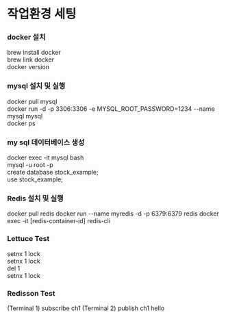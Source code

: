 # 작업환경 세팅

### docker 설치
brew install docker  
brew link docker  
docker version  


### mysql 설치 및 실행
docker pull mysql  
docker run -d -p 3306:3306 -e MYSQL_ROOT_PASSWORD=1234 --name mysql mysql   
docker ps  

### my sql 데이터베이스 생성
docker exec -it mysql bash  
mysql -u root -p  
create database stock_example;  
use stock_example;  


### Redis 설치 및 실행
docker pull redis
docker run --name myredis -d -p 6379:6379 redis
docker exec -it [redis-container-id] redis-cli
### Lettuce Test
setnx 1 lock  
setnx 1 lock  
del 1  
setnx 1 lock  

### Redisson Test
(Terminal 1) subscribe ch1
(Terminal 2) publish ch1 hello
